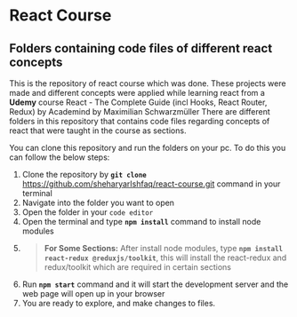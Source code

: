 # React Course
## Folders containing code files of different react concepts
This is the repository of react course which was done. These projects were made and different concepts were applied while learning react from a **Udemy** course React - The Complete Guide (incl Hooks, React Router, Redux) by Academind by Maximilian Schwarzmüller
There are different folders in this repository that contains code files regarding concepts of react that were taught in the course as sections.

You can clone this repository and run the folders on your pc. To do this you can follow the below steps:
1. Clone the repository by **`git clone`** https://github.com/sheharyarIshfaq/react-course.git command in your terminal
2. Navigate into the folder you want to open
3. Open the folder in your `code editor`
4. Open the terminal and type **`npm install`** command to install node modules
5. >**For Some Sections:** After install node modules, type **`npm install react-redux @reduxjs/toolkit`**, this will install the react-redux and redux/toolkit which are required in certain sections 
6. Run **`npm start`** command and it will start the development server and the web page will open up in your browser
7. You are ready to explore, and make changes to files.

